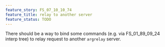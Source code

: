 ```yaml
---
feature_story: FS_07_10_10_74
feature_title: relay to another server
feature_status: TODO
---
```


There should be a way to bind some commands (e.g. via FS_01_89_09_24 interp tree) to relay request to another
`argrelay` server.
